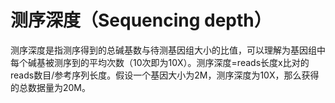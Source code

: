 # 测序深度（Sequencing depth）

测序深度是指测序得到的总碱基数与待测基因组大小的比值，可以理解为基因组中每个碱基被测序到的平均次数（10次即为10X）。测序深度=reads长度x比对的reads数目/参考序列长度。假设一个基因大小为2M，测序深度为10X，那么获得的总数据量为20M。